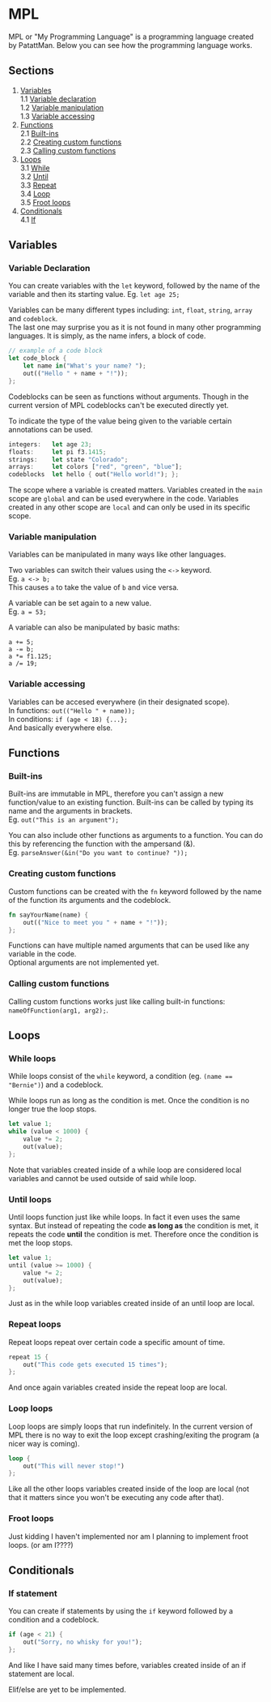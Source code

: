 # MPL
MPL or "My Programming Language" is a programming language created by PatattMan.
Below you can see how the programming language works.

## Sections
1. [Variables](#variables)  
1.1 [Variable declaration](#variable-declaration)  
1.2 [Variable manipulation](#variable-manipulation)  
1.3 [Variable accessing](#variable-accessing)
2. [Functions](#functions)  
2.1 [Built-ins](#built-ins)  
2.2 [Creating custom functions](#creating-custom-functions)  
2.3 [Calling custom functions](#calling-custom-functions)
3. [Loops](#loops)  
3.1 [While](#while-loops)  
3.2 [Until](#until-loops)  
3.3 [Repeat](#repeat-loops)  
3.4 [Loop](#loop-loops)  
3.5 [Froot loops](#froot-loops)
4. [Conditionals](#conditionals)  
4.1 [If](#if-statement)

## Variables
### Variable Declaration
You can create variables with the `let` keyword, followed by the name of the variable and then its starting value.
Eg. `let age 25;`

Variables can be many different types including: `int`, `float`, `string`, `array` and `codeblock`.  
The last one may surprise you as it is not found in many other programming languages. It is simply, as the name infers, a block of code.
```rust
// example of a code block
let code_block { 
    let name in("What's your name? ");
    out(("Hello " + name + "!"));
};
```
Codeblocks can be seen as functions without arguments. Though in the current version of MPL codeblocks can't be executed directly yet.

To indicate the type of the value being given to the variable certain annotations can be used.
```rust
integers:   let age 23;
floats:     let pi f3.1415;
strings:    let state "Colorado";
arrays:     let colors ["red", "green", "blue"];
codeblocks  let hello { out("Hello world!"); };
```

The scope where a variable is created matters. Variables created in the `main` scope are `global` and can be used everywhere in the code. Variables created in any other scope are `local` and can only be used in its specific scope.

### Variable manipulation
Variables can be manipulated in many ways like other languages.

Two variables can switch their values using the `<->` keyword.  
Eg. `a <-> b;`  
This causes `a` to take the value of `b` and vice versa.

A variable can be set again to a new value.  
Eg. `a = 53;`

A variable can also be manipulated by basic maths:
```
a += 5;
a -= b;
a *= f1.125;
a /= 19;
```

### Variable accessing
Variables can be accesed everywhere (in their designated scope).  
In functions: `out(("Hello " + name));`  
In conditions: `if (age < 18) {...};`  
And basically everywhere else.

## Functions
### Built-ins
Built-ins are immutable in MPL, therefore you can't assign a new function/value to an existing function. Built-ins can be called by typing its name and the arguments in brackets.  
Eg. `out("This is an argument");`

You can also include other functions as arguments to a function. You can do this by referencing the function with the ampersand (&).  
Eg. `parseAnswer(&in("Do you want to continue? "));`

### Creating custom functions
Custom functions can be created with the `fn` keyword followed by the name of the function its arguments and the codeblock.
```rust
fn sayYourName(name) {
    out(("Nice to meet you " + name + "!"));
};
```
Functions can have multiple named arguments that can be used like any variable in the code.  
Optional arguments are not implemented yet.

### Calling custom functions
Calling custom functions works just like calling built-in functions: `nameOfFunction(arg1, arg2);`.

## Loops
### While loops
While loops consist of the `while` keyword, a condition (eg. `(name == "Bernie")`) and a codeblock.

While loops run as long as the condition is met. Once the condition is no longer true the loop stops.
```rust
let value 1;
while (value < 1000) {
    value *= 2;
    out(value);
};
```
Note that variables created inside of a while loop are considered local variables and cannot be used outside of said while loop.

### Until loops
Until loops function just like while loops. In fact it even uses the same syntax. But instead of repeating the code **as long as** the condition is met, it repeats the code **until** the condition is met. Therefore once the condition is met the loop stops.
```rust
let value 1;
until (value >= 1000) {
    value *= 2;
    out(value);
};
```
Just as in the while loop variables created inside of an until loop are local.

### Repeat loops
Repeat loops repeat over certain code a specific amount of time.
```rust
repeat 15 {
    out("This code gets executed 15 times");
};
```
And once again variables created inside the repeat loop are local.

### Loop loops
Loop loops are simply loops that run indefinitely. In the current version of MPL there is no way to exit the loop except crashing/exiting the program (a nicer way is coming).
```rust
loop {
    out("This will never stop!")
};
```
Like all the other loops variables created inside of the loop are local (not that it matters since you won't be executing any code after that).

### Froot loops
Just kidding I haven't implemented nor am I planning to implement froot loops. (or am I????)

## Conditionals
### If statement
You can create if statements by using the `if` keyword followed by a condition and a codeblock.
```rust
if (age < 21) {
    out("Sorry, no whisky for you!");
};
```
And like I have said many times before, variables created inside of an if statement are local.

Elif/else are yet to be implemented.